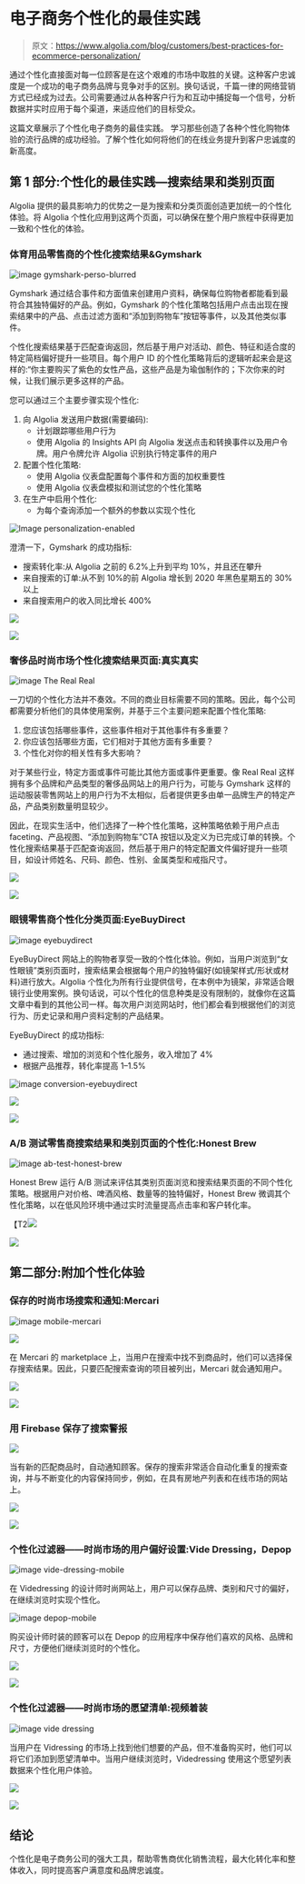 # 电子商务个性化的最佳实践

> 原文：<https://www.algolia.com/blog/customers/best-practices-for-ecommerce-personalization/>

通过个性化直接面对每一位顾客是在这个艰难的市场中取胜的关键。这种客户忠诚度是一个成功的电子商务品牌与竞争对手的区别。换句话说，千篇一律的网络营销方式已经成为过去。公司需要通过从各种客户行为和互动中捕捉每一个信号，分析数据并实时应用于每个渠道，来适应他们的目标受众。

这篇文章展示了个性化电子商务的最佳实践。 学习那些创造了各种个性化购物体验的流行品牌的成功经验。了解个性化如何将他们的在线业务提升到客户忠诚度的新高度。

## 第 1 部分:个性化的最佳实践—搜索结果和类别页面

Algolia 提供的最具影响力的优势之一是为搜索和分类页面创造更加统一的个性化体验。将 Algolia 个性化应用到这两个页面，可以确保在整个用户旅程中获得更加一致和个性化的体验。

### [](#personalized-search-results-for-a-sports-goods-retailer-gymshark)体育用品零售商的个性化搜索结果&Gymshark

![image gymshark-perso-blurred](img/1d5f445370dea2c7518b8807b87104cf.png)

Gymshark 通过结合事件和方面值来创建用户资料，确保每位购物者都能看到最符合其独特偏好的产品。例如，Gymshark 的个性化策略包括用户点击出现在搜索结果中的产品、点击过滤方面和“添加到购物车”按钮等事件，以及其他类似事件。

个性化搜索结果基于匹配查询返回，然后基于用户对活动、颜色、特征和适合度的特定简档偏好提升一些项目。每个用户 ID 的个性化策略背后的逻辑听起来会是这样的:“你主要购买了紫色的女性产品，这些产品是为瑜伽制作的；下次你来的时候，让我们展示更多这样的产品。

您可以通过三个主要步骤实现个性化:

1.  向 Algolia 发送用户数据(需要编码):
    *   计划跟踪哪些用户行为
    *   使用 Algolia 的 Insights API 向 Algolia 发送点击和转换事件以及用户令牌。用户令牌允许 Algolia 识别执行特定事件的用户
2.  配置个性化策略:
    *   使用 Algolia 仪表盘配置每个事件和方面的加权重要性
    *   使用 Algolia 仪表盘模拟和测试您的个性化策略
3.  在生产中启用个性化:
    *   为每个查询添加一个额外的参数以实现个性化

![Image personalization-enabled](img/a1a665904c156124a78d6dce1e4fcb0a.png)

澄清一下，Gymshark 的成功指标:

*   搜索转化率:从 Algolia 之前的 6.2%上升到平均 10%，并且还在攀升
*   来自搜索的订单:从不到 10%的前 Algolia 增长到 2020 年黑色星期五的 30%以上
*   来自搜索用户的收入同比增长 400%

[![](img/b04adcad6e5da1a942f94e9b1fdf9810.png)](https://www.algolia.com/doc/guides/personalization/personalizing-results/)

[![](img/714f4d70fdf0626dfe8f77dfd88813af.png)](https://www.algolia.com/search-inspiration-library/?configure%5BhitsPerPage%5D=9&indices%5BPROD_algolia_com-inspiration-library_query_suggestions%5D%5Bconfigure%5D%5BhitsPerPage%5D=6&indices%5BPROD_algolia_com-inspiration-library_query_suggestions%5D%5BrefinementList%5D%5Bpage%5D=1&indices%5BPROD_algolia_com-inspiration-library_query_suggestions%5D%5Bpage%5D=1&page=1&refinementList%5Bindustry%5D=&refinementList%5BbizDevTools%5D%5B0%5D=Personalization&refinementList%5BuseCase%5D%5B0%5D=eCommerce&refinementList%5BimpactedPage%5D%5B0%5D=Search%20Result%20Page&query=)

### [](#personalized-search-results-page-for-luxury-fashion-marketplace-the-real-real)奢侈品时尚市场个性化搜索结果页面:真实真实

![image The Real Real](img/fd18b810e04cd66dd716f5e0df48a4da.png)

一刀切的个性化方法并不奏效。不同的商业目标需要不同的策略。因此，每个公司都需要分析他们的具体使用案例，并基于三个主要问题来配置个性化策略:

1.  您应该包括哪些事件，这些事件相对于其他事件有多重要？
2.  你应该包括哪些方面，它们相对于其他方面有多重要？
3.  个性化对你的相关性有多大影响？

对于某些行业，特定方面或事件可能比其他方面或事件更重要。像 Real Real 这样拥有多个品牌和产品类型的奢侈品网站上的用户行为，可能与 Gymshark 这样的运动服装零售网站上的用户行为不太相似，后者提供更多由单一品牌生产的特定产品，产品类别数量明显较少。

因此，在现实生活中，他们选择了一种个性化策略，这种策略依赖于用户点击 faceting、产品视图、“添加到购物车”CTA 按钮以及定义为已完成订单的转换。个性化搜索结果基于匹配查询返回，然后基于用户的特定配置文件偏好提升一些项目，如设计师姓名、尺码、颜色、性别、金属类型和戒指尺寸。

[![](img/b04adcad6e5da1a942f94e9b1fdf9810.png)](https://www.algolia.com/doc/guides/personalization/personalizing-results/)

[![](img/714f4d70fdf0626dfe8f77dfd88813af.png)](https://www.algolia.com/search-inspiration-library/?configure%5BhitsPerPage%5D=9&indices%5BPROD_algolia_com-inspiration-library_query_suggestions%5D%5Bconfigure%5D%5BhitsPerPage%5D=6&indices%5BPROD_algolia_com-inspiration-library_query_suggestions%5D%5BrefinementList%5D%5Bpage%5D=1&indices%5BPROD_algolia_com-inspiration-library_query_suggestions%5D%5Bpage%5D=1&page=1&refinementList%5Bindustry%5D=&refinementList%5BbizDevTools%5D%5B0%5D=Personalization&refinementList%5BuseCase%5D%5B0%5D=eCommerce&refinementList%5BimpactedPage%5D%5B0%5D=Search%20Result%20Page&query=)

### [](#personalized-category-page-for-eyewear-retailer-eyebuydirect)眼镜零售商个性化分类页面:EyeBuyDirect

![image eyebuydirect](img/dac53e2e8f41dddcb32729dd0125d273.png)

EyeBuyDirect 网站上的购物者享受一致的个性化体验。例如，当用户浏览到“女性眼镜”类别页面时，搜索结果会根据每个用户的独特偏好(如镜架样式/形状或材料)进行放大。Algolia 个性化为所有行业提供信号，在本例中为镜架，非常适合眼镜行业使用案例。换句话说，可以个性化的信息种类是没有限制的，就像你在这篇文章中看到的其他公司一样。每次用户浏览网站时，他们都会看到根据他们的浏览行为、历史记录和用户资料定制的产品结果。

EyeBuyDirect 的成功指标:

*   通过搜索、增加的浏览和个性化服务，收入增加了 4%
*   根据产品推荐，转化率提高 1–1.5%

![image conversion-eyebuydirect](img/a42722bc842cad61465a520d366416f5.png)

[![](img/b04adcad6e5da1a942f94e9b1fdf9810.png)](https://www.algolia.com/doc/guides/personalization/personalizing-results/)

[![](img/714f4d70fdf0626dfe8f77dfd88813af.png)](https://www.algolia.com/search-inspiration-library/?configure%5BhitsPerPage%5D=9&indices%5BPROD_algolia_com-inspiration-library_query_suggestions%5D%5Bconfigure%5D%5BhitsPerPage%5D=6&indices%5BPROD_algolia_com-inspiration-library_query_suggestions%5D%5BrefinementList%5D%5Bpage%5D=1&indices%5BPROD_algolia_com-inspiration-library_query_suggestions%5D%5Bpage%5D=1&page=1&refinementList%5Bindustry%5D=&refinementList%5BbizDevTools%5D%5B0%5D=Personalization&refinementList%5BuseCase%5D%5B0%5D=eCommerce&refinementList%5BimpactedPage%5D%5B0%5D=Category%20Page&query=)

### [](#ab-testing-personalization-on-search-results-and-category-pages-for-retailer-honest-brew)A/B 测试零售商搜索结果和类别页面的个性化:Honest Brew

![image ab-test-honest-brew](img/179c50f453a7dd55708cb381a8e73a39.png)

Honest Brew 运行 A/B 测试来评估其类别页面浏览和搜索结果页面的不同个性化策略。根据用户对价格、啤酒风格、数量等的独特偏好，Honest Brew 微调其个性化策略，以在低风险环境中通过实时流量提高点击率和客户转化率。

【T2![](img/b04adcad6e5da1a942f94e9b1fdf9810.png)

[![](img/714f4d70fdf0626dfe8f77dfd88813af.png)](https://www.algolia.com/search-inspiration-library/?configure%5BhitsPerPage%5D=9&indices%5BPROD_algolia_com-inspiration-library_query_suggestions%5D%5Bconfigure%5D%5BhitsPerPage%5D=6&indices%5BPROD_algolia_com-inspiration-library_query_suggestions%5D%5BrefinementList%5D%5Bpage%5D=1&indices%5BPROD_algolia_com-inspiration-library_query_suggestions%5D%5Bpage%5D=1&page=1&refinementList%5Bindustry%5D=&refinementList%5BbizDevTools%5D%5B0%5D=Personalization&refinementList%5BuseCase%5D%5B0%5D=eCommerce&refinementList%5BimpactedPage%5D=&query=A%2FB%20testing)

## [](#part-2-additional-personalized-experiences)第二部分:附加个性化体验

### [](#saved-search-and-notifications-for-fashion-marketplace-mercari)保存的时尚市场搜索和通知:Mercari

![image mobile-mercari](img/0f1bda7820d9f89dbbf229e98e22a093.png)

![](img/a262a7de96a9a9194d0185f7d8aae186.png)

在 Mercari 的 marketplace 上，当用户在搜索中找不到商品时，他们可以选择保存搜索结果。因此，只要匹配搜索查询的项目被列出，Mercari 就会通知用户。

[![](img/b04adcad6e5da1a942f94e9b1fdf9810.png)](https://www.algolia.com/doc/guides/solutions/sample-apps/#search-alerts-with-algolia-firebase-twilio-and-sendgrid)

[![](img/714f4d70fdf0626dfe8f77dfd88813af.png)](https://www.algolia.com/search-inspiration-library/?configure%5BhitsPerPage%5D=9&indices%5BPROD_algolia_com-inspiration-library_query_suggestions%5D%5Bconfigure%5D%5BhitsPerPage%5D=6&indices%5BPROD_algolia_com-inspiration-library_query_suggestions%5D%5BrefinementList%5D%5Bpage%5D=1&indices%5BPROD_algolia_com-inspiration-library_query_suggestions%5D%5Bpage%5D=1&page=1&refinementList%5Bindustry%5D=&refinementList%5BbizDevTools%5D=&refinementList%5BuseCase%5D%5B0%5D=eCommerce&refinementList%5BimpactedPage%5D=&query=saved%20search%20alerts)

### [](#saved-search-alerts-with-firebase)用 Firebase 保存了搜索警报

![](img/815ff64ea05109b201016ca8e2cbd378.png)

当有新的匹配商品时，自动通知顾客。保存的搜索非常适合自动化重复的搜索查询，并与不断变化的内容保持同步，例如，在具有房地产列表和在线市场的网站上。

[![](img/b04adcad6e5da1a942f94e9b1fdf9810.png)](https://www.algolia.com/doc/guides/solutions/sample-apps/#search-alerts-with-algolia-firebase-twilio-and-sendgrid)

[![](img/714f4d70fdf0626dfe8f77dfd88813af.png)](https://www.algolia.com/search-inspiration-library/?configure%5BhitsPerPage%5D=9&indices%5BPROD_algolia_com-inspiration-library_query_suggestions%5D%5Bconfigure%5D%5BhitsPerPage%5D=6&indices%5BPROD_algolia_com-inspiration-library_query_suggestions%5D%5BrefinementList%5D%5Bpage%5D=1&indices%5BPROD_algolia_com-inspiration-library_query_suggestions%5D%5Bpage%5D=1&page=1&refinementList%5Bindustry%5D=&refinementList%5BbizDevTools%5D=&refinementList%5BuseCase%5D%5B0%5D=eCommerce&refinementList%5BimpactedPage%5D=&query=saved%20search%20alerts)

### [](#personalized-filters-user-preference-setting-for-fashion-marketplace-vide-dressing-depop)个性化过滤器——时尚市场的用户偏好设置:Vide Dressing，Depop

![image vide-dressing-mobile](img/14cbe3377468d2304c0b6ff1fc4fbe1f.png)

在 Videdressing 的设计师时尚网站上，用户可以保存品牌、类别和尺寸的偏好，在继续浏览时实现个性化。

![image depop-mobile](img/022fb7fc3ec3a3f4a7a8d10b936b83a4.png)

购买设计师时装的顾客可以在 Depop 的应用程序中保存他们喜欢的风格、品牌和尺寸，方便他们继续浏览时的个性化。

[![](img/b04adcad6e5da1a942f94e9b1fdf9810.png)](https://www.algolia.com/doc/guides/personalization/personalizing-results/)

[![](img/714f4d70fdf0626dfe8f77dfd88813af.png)](https://www.algolia.com/search-inspiration-library/?configure%5BhitsPerPage%5D=9&indices%5BPROD_algolia_com-inspiration-library_query_suggestions%5D%5Bconfigure%5D%5BhitsPerPage%5D=6&indices%5BPROD_algolia_com-inspiration-library_query_suggestions%5D%5BrefinementList%5D%5Bpage%5D=1&indices%5BPROD_algolia_com-inspiration-library_query_suggestions%5D%5Bpage%5D=1&page=1&refinementList%5Bindustry%5D=&refinementList%5BbizDevTools%5D=&refinementList%5BuseCase%5D%5B0%5D=eCommerce&refinementList%5BimpactedPage%5D=&query=personalized%20filters)

### [](#personalized-filters-wishlists-for-fashion-marketplace-vide-dressing)个性化过滤器——时尚市场的愿望清单:视频着装

![image vide dressing](img/febc82f678a29fb9e6079f4a5146ec38.png)

当用户在 Vidressing 的市场上找到他们想要的产品，但不准备购买时，他们可以将它们添加到愿望清单中。当用户继续浏览时，Videdressing 使用这个愿望列表数据来个性化用户体验。

[![](img/b04adcad6e5da1a942f94e9b1fdf9810.png)](https://www.algolia.com/doc/guides/personalization/personalizing-results/)

[![](img/714f4d70fdf0626dfe8f77dfd88813af.png)](https://www.algolia.com/search-inspiration-library/?configure%5BhitsPerPage%5D=9&indices%5BPROD_algolia_com-inspiration-library_query_suggestions%5D%5Bconfigure%5D%5BhitsPerPage%5D=6&indices%5BPROD_algolia_com-inspiration-library_query_suggestions%5D%5BrefinementList%5D%5Bpage%5D=1&indices%5BPROD_algolia_com-inspiration-library_query_suggestions%5D%5Bpage%5D=1&page=1&refinementList%5Bindustry%5D=&refinementList%5BbizDevTools%5D=&refinementList%5BuseCase%5D%5B0%5D=eCommerce&refinementList%5BimpactedPage%5D=&query=personalized%20filters)

## [](#conclusion)结论

个性化是电子商务公司的强大工具，帮助零售商优化销售流程，最大化转化率和整体收入，同时提高客户满意度和品牌忠诚度。